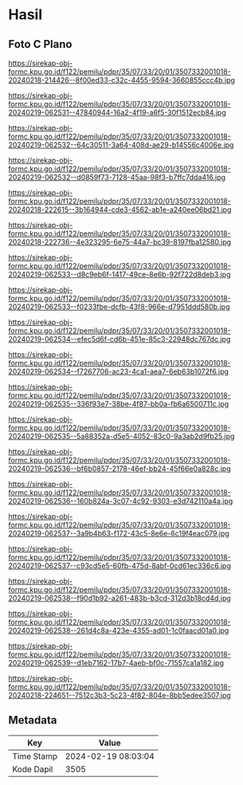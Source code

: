 # Hasil

## Foto C Plano

https://sirekap-obj-formc.kpu.go.id/f122/pemilu/pdpr/35/07/33/20/01/3507332001018-20240218-214426--8f00ed33-c32c-4455-9594-3660855ccc4b.jpg

https://sirekap-obj-formc.kpu.go.id/f122/pemilu/pdpr/35/07/33/20/01/3507332001018-20240219-062531--47840944-16a2-4f19-a6f5-30f1512ecb84.jpg

https://sirekap-obj-formc.kpu.go.id/f122/pemilu/pdpr/35/07/33/20/01/3507332001018-20240219-062532--64c30511-3a64-408d-ae29-b14556c4006e.jpg

https://sirekap-obj-formc.kpu.go.id/f122/pemilu/pdpr/35/07/33/20/01/3507332001018-20240219-062532--d0859f73-7128-45aa-98f3-b7ffc7dda416.jpg

https://sirekap-obj-formc.kpu.go.id/f122/pemilu/pdpr/35/07/33/20/01/3507332001018-20240218-222615--3b164944-cde3-4562-ab1e-a240ee06bd21.jpg

https://sirekap-obj-formc.kpu.go.id/f122/pemilu/pdpr/35/07/33/20/01/3507332001018-20240218-222736--4e323295-6e75-44a7-bc39-8197fba12580.jpg

https://sirekap-obj-formc.kpu.go.id/f122/pemilu/pdpr/35/07/33/20/01/3507332001018-20240219-062533--d8c9eb6f-1417-49ce-8e6b-92f722d8deb3.jpg

https://sirekap-obj-formc.kpu.go.id/f122/pemilu/pdpr/35/07/33/20/01/3507332001018-20240219-062533--f0233fbe-dcfb-43f8-966e-d7951ddd580b.jpg

https://sirekap-obj-formc.kpu.go.id/f122/pemilu/pdpr/35/07/33/20/01/3507332001018-20240219-062534--efec5d6f-cd6b-451e-85c3-22948dc767dc.jpg

https://sirekap-obj-formc.kpu.go.id/f122/pemilu/pdpr/35/07/33/20/01/3507332001018-20240219-062534--f7267706-ac23-4ca1-aea7-6eb63b1072f6.jpg

https://sirekap-obj-formc.kpu.go.id/f122/pemilu/pdpr/35/07/33/20/01/3507332001018-20240219-062535--336f93e7-38be-4f87-bb0a-fb6a6500711c.jpg

https://sirekap-obj-formc.kpu.go.id/f122/pemilu/pdpr/35/07/33/20/01/3507332001018-20240219-062535--5a88352a-d5e5-4052-83c0-9a3ab2d9fb25.jpg

https://sirekap-obj-formc.kpu.go.id/f122/pemilu/pdpr/35/07/33/20/01/3507332001018-20240219-062536--bf6b0857-2178-46ef-bb24-45f66e0a828c.jpg

https://sirekap-obj-formc.kpu.go.id/f122/pemilu/pdpr/35/07/33/20/01/3507332001018-20240219-062536--160b824a-3c07-4c92-9303-e3d742110a4a.jpg

https://sirekap-obj-formc.kpu.go.id/f122/pemilu/pdpr/35/07/33/20/01/3507332001018-20240219-062537--3a9b4b63-f172-43c5-8e6e-6c19f4eac079.jpg

https://sirekap-obj-formc.kpu.go.id/f122/pemilu/pdpr/35/07/33/20/01/3507332001018-20240219-062537--c93cd5e5-60fb-475d-8abf-0cd61ec336c6.jpg

https://sirekap-obj-formc.kpu.go.id/f122/pemilu/pdpr/35/07/33/20/01/3507332001018-20240219-062538--f90d1b92-a261-483b-b3cd-312d3b18cd4d.jpg

https://sirekap-obj-formc.kpu.go.id/f122/pemilu/pdpr/35/07/33/20/01/3507332001018-20240219-062538--261d4c8a-423e-4355-ad01-1c0faacd01a0.jpg

https://sirekap-obj-formc.kpu.go.id/f122/pemilu/pdpr/35/07/33/20/01/3507332001018-20240219-062539--d1eb7162-17b7-4aeb-bf0c-71557ca1a182.jpg

https://sirekap-obj-formc.kpu.go.id/f122/pemilu/pdpr/35/07/33/20/01/3507332001018-20240218-224651--7512c3b3-5c23-4f82-804e-8bb5edee3507.jpg


## Metadata

| Key        | Value               |
| ---------- | ------------------- |
| Time Stamp | 2024-02-19 08:03:04 |
| Kode Dapil | 3505                |



